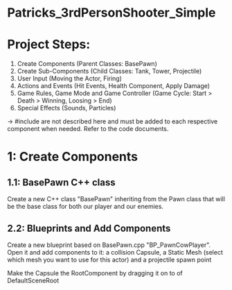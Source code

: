 # Patricks_3rdPersonShooter_Simple

# Project Steps:
1. Create Components (Parent Classes: BasePawn)
2. Create Sub-Components (Child Classes: Tank, Tower, Projectile)
3. User Input (Moving the Actor, Firing)
4. Actions and Events (Hit Events, Health Component, Apply Damage)
5. Game Rules, Game Mode and Game Controller (Game Cycle: Start > Death > Winning, Loosing > End)
6. Special Effects (Sounds, Particles)


-> #include are not described here and must be added to each respective component when needed. Refer to the code documents.

# 1: Create Components

## 1.1: BasePawn C++ class
Create a new C++ class "BasePawn" inheriting from the Pawn class that will be the base class for both our player and our enemies.

## 2.2: Blueprints and Add Components
Create a new blueprint based on BasePawn.cpp "BP_PawnCowPlayer". 
Open it and add components to it: a collision Capsule, a Static Mesh (select which mesh you want to use for this actor) and a projectile spawn point

Make the Capsule the RootComponent by dragging it on to of DefaultSceneRoot




